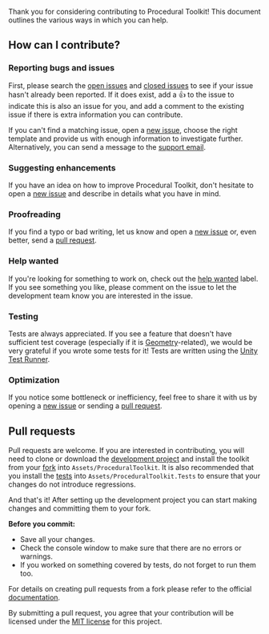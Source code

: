 Thank you for considering contributing to Procedural Toolkit! This document outlines the various ways in which you can help.

## How can I contribute?

### Reporting bugs and issues
First, please search the [open issues](https://github.com/Syomus/ProceduralToolkit/issues?q=is%3Aopen)
and [closed issues](https://github.com/Syomus/ProceduralToolkit/issues?q=is%3Aclosed)
to see if your issue hasn't already been reported. If it does exist, add a :thumbsup: to the issue to 
indicate this is also an issue for you, and add a comment to the existing issue if there is extra information you can contribute.

If you can't find a matching issue, open a [new issue](https://github.com/Syomus/ProceduralToolkit/issues/new/choose),
choose the right template and provide us with enough information to investigate further. 
Alternatively, you can send a message to the [support email](mailto:proceduraltoolkit@syomus.com).

### Suggesting enhancements
If you have an idea on how to improve Procedural Toolkit, don't hesitate to 
open a [new issue](https://github.com/Syomus/ProceduralToolkit/issues/new/choose) and describe in details what you have in mind.

### Proofreading
If you find a typo or bad writing, let us know and open a [new issue](https://github.com/Syomus/ProceduralToolkit/issues/new/choose) 
or, even better, send a [pull request](https://github.com/Syomus/ProceduralToolkit/pulls).

### Help wanted
If you're looking for something to work on, check out the 
[help wanted](https://github.com/Syomus/ProceduralToolkit/issues?q=is%3Aissue+is%3Aopen+label%3A"help+wanted") label. 
If you see something you like, please comment on the issue to let the development team know you are interested in the issue.

### Testing
Tests are always appreciated. If you see a feature that doesn't have sufficient test coverage 
(especially if it is [Geometry](/Scripts/Geometry)-related), we would be very grateful if you wrote some tests for it! 
Tests are written using the [Unity Test Runner](https://docs.unity3d.com/Manual/PlaymodeTestFramework.html).

### Optimization
If you notice some bottleneck or inefficiency, feel free to share it with us by opening a [new issue](https://github.com/Syomus/ProceduralToolkit/issues/new/choose) 
or sending a [pull request](https://github.com/Syomus/ProceduralToolkit/pulls).

## Pull requests
Pull requests are welcome. If you are interested in contributing, you will need to clone or download the [development project](https://github.com/Syomus/ProceduralToolkit.UnityProject) 
and install the toolkit from your [fork](https://help.github.com/articles/working-with-forks/) into `Assets/ProceduralToolkit`. 
It is also recommended that you install the [tests](https://github.com/Syomus/ProceduralToolkit.Tests) into `Assets/ProceduralToolkit.Tests` to ensure that your changes do not introduce regressions.

And that's it! After setting up the development project you can start making changes and committing them to your fork.

**Before you commit:**
 * Save all your changes.
 * Check the console window to make sure that there are no errors or warnings.
 * If you worked on something covered by tests, do not forget to run them too.

For details on creating pull requests from a fork please refer to the official [documentation](https://help.github.com/articles/creating-a-pull-request-from-a-fork/).

By submitting a pull request, you agree that your contribution will be licensed under the [MIT license](https://github.com/Syomus/ProceduralToolkit/blob/master/LICENSE.txt) for this project.
